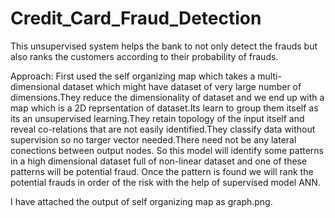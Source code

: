 # Credit_Card_Fraud_Detection
This unsupervised system helps the bank to not only detect the frauds but also ranks the customers according to their probability of frauds.

Approach:
First used the self organizing map which takes a multi-dimensional dataset which might have dataset of very large number of dimensions.They reduce the dimensionality of dataset and we end up with a map which is a 2D reprsentation of dataset.Its learn to group them itself as its an unsupervised learning.They retain topology of the input itself and reveal co-relations that are not easily identified.They classify data without supervision so no targer vector needed.There need not be any lateral conections between output nodes.
So this model will identify some patterns in a high dimensional dataset full of non-linear dataset and one of these patterns will be potential fraud.
Once the pattern is found we will rank the potential frauds in order of the risk with the help of supervised model ANN.

I have attached the output of self organizing map as graph.png. 
